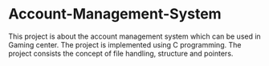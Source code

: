 # Account-Management-System
This project is about the account management system which can be used in Gaming center. The project is implemented using C programming. The project consists the concept of file handling, structure and pointers.
